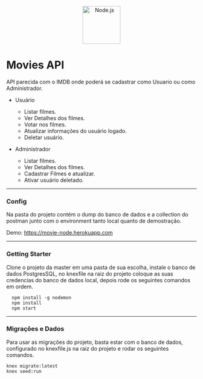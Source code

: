 <!--lint disable no-literal-urls-->
<p align="center">
  <a href="https://nodejs.org/">
    <img
      alt="Node.js"
      src="https://nodejs.org/static/images/logo-light.svg"
      width="100"
    />
  </a>
</p>

# Movies API

API parecida com o IMDB onde poderá se cadastrar como Usuario ou como Administrador.

- Usuário

  - Listar filmes.
  - Ver Detalhes dos filmes.
  - Votar nos filmes.
  - Atualizar informações do usuário logado.
  - Deletar usuário.

- Administrador
  - Listar filmes.
  - Ver Detalhes dos filmes.
  - Cadastrar Filmes e atualizar.
  - Ativar usuário deletado.

---

### Config

Na pasta do projeto contém o dump do banco de dados e a collection do postman junto com o environment tanto local quanto de demostração.

Demo: https://movie-node.herokuapp.com

---

### Getting Starter

Clone o projeto da master em uma pasta de sua escolha, instale o banco de dados PostgresSQL, no knexfile na raiz do projeto coloque as suas credencias do banco de dados local, depois rode os seguintes comandos em ordem.

```
  npm install -g nodemon
  npm install
  npm start
```

---

### Migrações e Dados

Para usar as migrações do projeto, basta estar com o banco de dados, configurado no knexfile.js na raiz do projeto e rodar os seguintes comandos.

```
knex migrate:latest
knex seed:run
```

